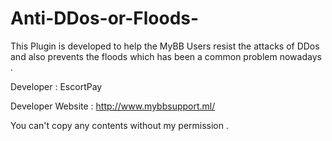 # Anti-DDos-or-Floods-
This Plugin is developed to help the MyBB Users resist the attacks of DDos and also prevents the floods which has been a common problem nowadays . 

Developer : EscortPay

Developer Website : http://www.mybbsupport.ml/

You can't copy any contents without my permission .
